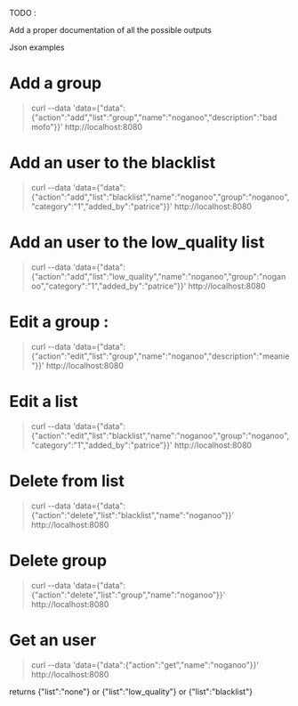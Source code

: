 TODO :

Add a proper documentation of all the possible outputs

Json examples

# Add a group

> curl --data 'data={"data":{"action":"add","list":"group","name":"noganoo","description":"bad mofo"}}' http://localhost:8080

# Add an user to the blacklist

> curl --data 'data={"data":{"action":"add","list":"blacklist","name":"noganoo","group":"noganoo","category":"1","added_by":"patrice"}}' http://localhost:8080

# Add an user to the low_quality list

> curl --data 'data={"data":{"action":"add","list":"low_quality","name":"noganoo","group":"noganoo","category":"1","added_by":"patrice"}}' http://localhost:8080

# Edit a group :

> curl --data 'data={"data":{"action":"edit","list":"group","name":"noganoo","description":"meanie"}}' http://localhost:8080

# Edit a list

> curl --data 'data={"data":{"action":"edit","list":"blacklist","name":"noganoo","group":"noganoo","category":"1","added_by":"patrice"}}' http://localhost:8080

# Delete from list

> curl --data 'data={"data":{"action":"delete","list":"blacklist","name":"noganoo"}}' http://localhost:8080

# Delete group

> curl --data 'data={"data":{"action":"delete","list":"group","name":"noganoo"}}' http://localhost:8080

# Get an user

> curl --data 'data={"data":{"action":"get","name":"noganoo"}}' http://localhost:8080

returns {"list":"none"} or {"list":"low_quality"} or {"list":"blacklist"}
